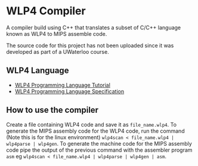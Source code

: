 # WLP4 Compiler

A compiler build using C++ that translates a subset of C/C++ language known as WLP4 to MIPS assemble code.

The source code for this project has not been uploaded since it was developed as part of a UWaterloo course.

## WLP4 Language
- [WLP4 Programming Language Tutorial](https://www.student.cs.uwaterloo.ca/~cs241/wlp4/WLP4tutorial.html)
- [WLP4 Programming Language Specification](https://www.student.cs.uwaterloo.ca/~cs241/wlp4/WLP4.html)

## How to use the compiler

Create a file containing WLP4 code and save it as `file_name.wlp4`. To generate the MIPS assembly code for the WLP4 code, run the command (Note this is for the linux environment) `wlp4scan < file_name.wlp4 | wlp4parse | wlp4gen`. To generate the machine code for the MIPS assembly code pipe the output of the previous command with the assembler program `asm` eg `wlp4scan < file_name.wlp4 | wlp4parse | wlp4gen | asm`. 
